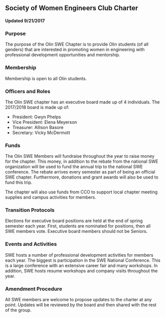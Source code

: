 ## Society of Women Engineers Club Charter
#### Updated 9/21/2017

### Purpose
The purpose of the Olin SWE Chapter is to provide Olin students (of all genders) that are interested in promoting women in engineering with professional development opportunities and mentorship.

### Membership
Membership is open to all Olin students.

### Officers and Roles
The Olin SWE chapter has an executive board made up of 4 individuals. The 2017/2018 board is made up of:
  * President: Gwyn Phelps
  * Vice President: Elena Meyerson
  * Treasurer: Allison Basore
  * Secretary: Vicky McDermott
  
### Funds
The Olin SWE Members will fundraise throughout the year to raise money for the chapter. This money, in addition to the rebate from the national SWE organization will be used to fund the annual trip to the national SWE  conference. The rebate arrives every semester as part of being an official SWE chapter. Furthermore, donations and grant awards will also be used to fund this trip.

The chapter will also use funds from  CCO to support local chapter meeting supplies and campus activities for members.


### Transition Protocols
Elections for executive board positions are held at the end of spring semester each year. First, students are nominated for positions, then all SWE members vote. Executive board members should not be Seniors.

### Events and Activities
SWE hosts a number of professional development activities for members each year. The biggest is participation in the SWE National Conference. This is a large conference with an extensive career fair and many workshops. In addition, SWE hosts resume workshops and company visits throughout the year.

### Amendment Procedure
All SWE members are welcome to propose updates to the charter at any point. Updates will be reviewed by the board and then shared with the rest of the group.
